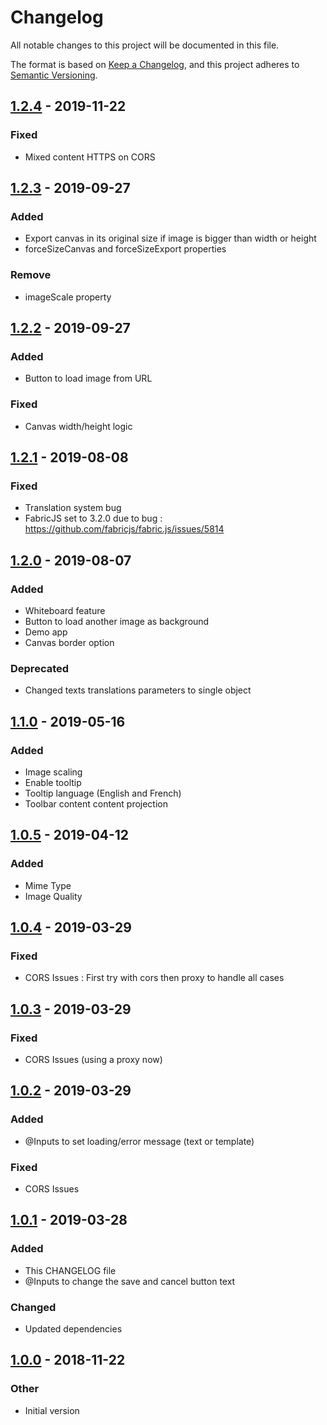# Changelog
All notable changes to this project will be documented in this file.

The format is based on [Keep a Changelog](https://keepachangelog.com/en/1.0.0/),
and this project adheres to [Semantic Versioning](https://semver.org/spec/v2.0.0.html).

## [1.2.4] - 2019-11-22
### Fixed
- Mixed content HTTPS on CORS

## [1.2.3] - 2019-09-27
### Added
- Export canvas in its original size if image is bigger than width or height
- forceSizeCanvas and forceSizeExport properties
### Remove
- imageScale property 

## [1.2.2] - 2019-09-27
### Added
- Button to load image from URL
### Fixed
- Canvas width/height logic 

## [1.2.1] - 2019-08-08
### Fixed
- Translation system bug
- FabricJS set to 3.2.0 due to bug : https://github.com/fabricjs/fabric.js/issues/5814

## [1.2.0] - 2019-08-07
### Added
- Whiteboard feature
- Button to load another image as background
- Demo app
- Canvas border option
### Deprecated
- Changed texts translations parameters to single object

## [1.1.0] - 2019-05-16
### Added
- Image scaling
- Enable tooltip
- Tooltip language (English and French)
- Toolbar content content projection

## [1.0.5] - 2019-04-12
### Added
- Mime Type
- Image Quality

## [1.0.4] - 2019-03-29
### Fixed
- CORS Issues : First try with cors then proxy to handle all cases

## [1.0.3] - 2019-03-29
### Fixed
- CORS Issues (using a proxy now)

## [1.0.2] - 2019-03-29
### Added
- @Inputs to set loading/error message (text or template)

### Fixed
- CORS Issues

## [1.0.1] - 2019-03-28
### Added
- This CHANGELOG file
- @Inputs to change the save and cancel button text

### Changed
- Updated dependencies

## [1.0.0] - 2018-11-22
### Other
- Initial version

[1.2.4]: https://github.com/GroupeCurious/ngx-image-drawing/compare/v1.2.3...v1.2.4
[1.2.3]: https://github.com/GroupeCurious/ngx-image-drawing/compare/v1.2.2...v1.2.3
[1.2.2]: https://github.com/GroupeCurious/ngx-image-drawing/compare/v1.2.1...v1.2.2
[1.2.1]: https://github.com/GroupeCurious/ngx-image-drawing/compare/v1.2.0...v1.2.1
[1.2.0]: https://github.com/GroupeCurious/ngx-image-drawing/compare/v1.1.0...v1.2.0
[1.1.0]: https://github.com/GroupeCurious/ngx-image-drawing/compare/v1.0.5...v1.1.0
[1.0.5]: https://github.com/GroupeCurious/ngx-image-drawing/compare/v1.0.4...v1.0.5
[1.0.4]: https://github.com/GroupeCurious/ngx-image-drawing/compare/v1.0.3...v1.0.4
[1.0.3]: https://github.com/GroupeCurious/ngx-image-drawing/compare/v1.0.2...v1.0.3
[1.0.2]: https://github.com/GroupeCurious/ngx-image-drawing/compare/v1.0.1...v1.0.2
[1.0.1]: https://github.com/GroupeCurious/ngx-image-drawing/compare/v1.0.0...v1.0.1
[1.0.0]: https://github.com/GroupeCurious/ngx-image-drawing/releases/tag/v1.0.0
